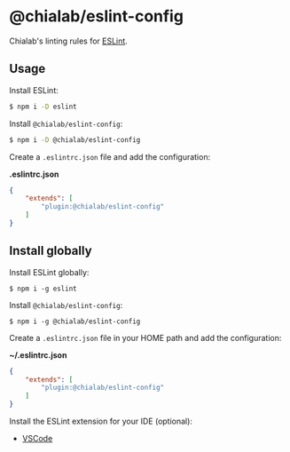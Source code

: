 # @chialab/eslint-config

Chialab's linting rules for [ESLint](https://eslint.org/).

## Usage

Install ESLint:

```sh
$ npm i -D eslint
```

Install `@chialab/eslint-config`:

```sh
$ npm i -D @chialab/eslint-config
```

Create a `.eslintrc.json` file and add the configuration:

**.eslintrc.json**
```json
{
    "extends": [
        "plugin:@chialab/eslint-config"
    ]
}
```

## Install globally

Install ESLint globally:

```
$ npm i -g eslint
```

Install `@chialab/eslint-config`:

```
$ npm i -g @chialab/eslint-config
```

Create a `.eslintrc.json` file in your HOME path and add the configuration:

**~/.eslintrc.json**
```json
{
    "extends": [
        "plugin:@chialab/eslint-config"
    ]
}
```

Install the ESLint extension for your IDE (optional):

* [VSCode](https://marketplace.visualstudio.com/items?itemName=dbaeumer.vscode-eslint)